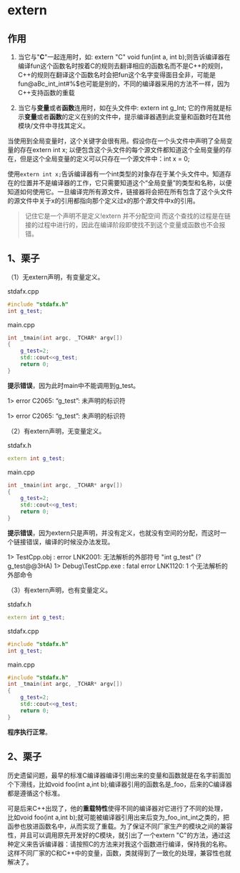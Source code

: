 # extern



## 作用

1) 当它与"**C**"一起连用时，如: extern "C" void fun(int a, int b);则告诉编译器在编译fun这个函数名时按着C的规则去翻译相应的函数名而不是C++的规则，C++的规则在翻译这个函数名时会把fun这个名字变得面目全非，可能是fun@aBc_int_int#%$也可能是别的，不同的编译器采用的方法不一样，因为C++支持函数的重载
   
2) 当它与**变量**或者**函数**连用时，如在头文件中: extern int g_Int; 它的作用就是标示**变量**或者**函数**的定义在别的文件中，提示编译器遇到此变量和函数时在其他模块/文件中寻找其定义。

当使用到全局变量时，这个关键字会很有用。假设你在一个头文件中声明了全局变量的存在extern int x; 以便包含这个头文件的每个源文件都知道这个全局变量的存在，但是这个全局变量的定义可以只存在一个源文件中：int x = 0;

使用`extern int x;`告诉编译器有一个int类型的对象存在于某个头文件中。知道存在的位置并不是编译器的工作，它只需要知道这个“全局变量”的类型和名称，以便知道如何使用它。一旦编译完所有源文件，链接器将会把在所有包含了这个头文件的源文件中关于x的引用都指向那个定义过x的那个源文件中x的引用。

> 记住它是一个声明不是定义!extern 并不分配空间  而这个查找的过程是在链接的过程中进行的，因此在编译阶段即使找不到这个变量或函数也不会报错。


## 1、栗子

（1）无extern声明，有变量定义。

stdafx.cpp

```C++
#include "stdafx.h"
int g_test;
```

main.cpp

```C++
int _tmain(int argc, _TCHAR* argv[])
{
	g_test=2;
	std::cout<<g_test;
	return 0;
}
```

**提示错误**，因为此时main中不能调用到g_test。

1> error C2065: “g_test”: 未声明的标识符

1> error C2065: “g_test”: 未声明的标识符


（2）有extern声明，无变量定义。

stdafx.h

```C++
extern int g_test;
```

main.cpp

```C++
int _tmain(int argc, _TCHAR* argv[])
{
	g_test=2;
	std::cout<<g_test;
	return 0;
}
```

**提示错误**，因为extern只是声明，并没有定义，也就没有空间的分配，而这时一个链接错误，编译的时候没办法发现。

1> TestCpp.obj : error LNK2001: 无法解析的外部符号 "int g_test" (?g_test@@3HA)
1> Debug\TestCpp.exe : fatal error LNK1120: 1 个无法解析的外部命令



（3）有extern声明，也有变量定义。

stdafx.h

```C++
extern int g_test;
```

stdafx.cpp

```C++
#include "stdafx.h"
int g_test;
```

main.cpp

```C++
#include "stdafx.h"
int _tmain(int argc, _TCHAR* argv[])
{
	g_test=2;
	std::cout<<g_test;
	return 0;
}
```

**程序执行正常**。

## 2、栗子

历史遗留问题，最早的标准C编译器编译引用出来的变量和函数就是在名字前面加个下滑线，比如void foo(int a,int b);编译器引用的函数名是_foo，后来的C编译器都是遵循这个标准。

可是后来C++出现了，他的**重载特性**使得不同的编译器对它进行了不同的处理，比如void foo(int a,int b);就可能被编译器引用出来后变为_foo_int_int之类的，把函参也放进函数名中，从而实现了重载。为了保证不同厂家生产的模块之间的兼容性，并且可以调用原先开发好的C模块，就引出了一个extern "C"的方法，通过这种定义来告诉编译器：请按照C的方法来对我这个函数进行编译，保持我的名称。这样不同厂家的C和C++中的变量，函数，类就得到了一致化的处理，兼容性也就解决了。
